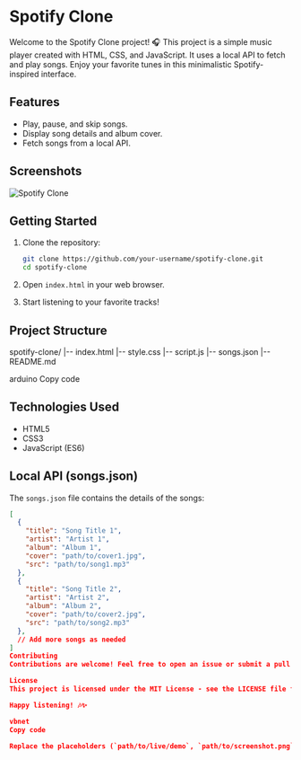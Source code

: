 # Spotify Clone

Welcome to the Spotify Clone project! 🎧 This project is a simple music player created with HTML, CSS, and JavaScript. It uses a local API to fetch and play songs. Enjoy your favorite tunes in this minimalistic Spotify-inspired interface.

## Features

- Play, pause, and skip songs.
- Display song details and album cover.
- Fetch songs from a local API.


## Screenshots

![Spotify Clone](path/to/screenshot.png)

## Getting Started

1. Clone the repository:

    ```bash
    git clone https://github.com/your-username/spotify-clone.git
    cd spotify-clone
    ```

2. Open `index.html` in your web browser.

3. Start listening to your favorite tracks!

## Project Structure

spotify-clone/
|-- index.html
|-- style.css
|-- script.js
|-- songs.json
|-- README.md

arduino
Copy code

## Technologies Used

- HTML5
- CSS3
- JavaScript (ES6)

## Local API (songs.json)

The `songs.json` file contains the details of the songs:

```json
[
  {
    "title": "Song Title 1",
    "artist": "Artist 1",
    "album": "Album 1",
    "cover": "path/to/cover1.jpg",
    "src": "path/to/song1.mp3"
  },
  {
    "title": "Song Title 2",
    "artist": "Artist 2",
    "album": "Album 2",
    "cover": "path/to/cover2.jpg",
    "src": "path/to/song2.mp3"
  },
  // Add more songs as needed
]
Contributing
Contributions are welcome! Feel free to open an issue or submit a pull request.

License
This project is licensed under the MIT License - see the LICENSE file for details.

Happy listening! 🎶✨

vbnet
Copy code

Replace the placeholders (`path/to/live/demo`, `path/to/screenshot.png`, a